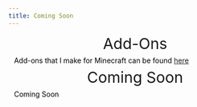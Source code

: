 ```yaml
---
title: Coming Soon
---
```


<div id="download-page" class="plainlinks download-page">
    <div id="dw-1" class="dw-section">
        <div class="download-header" style="text-align: center">
            <span style="font-size: 30px">Add-Ons</span>
        </div>
        <div style="margin: 0.5em 0.8em;">
            <span style="color: #000000">Add-ons that I make for Minecraft can be found <a href="./AddOn" target="_blank" title="Github">here</a></span>
        </div>
    </div>
     <div id="dw-2" class="dw-section">
        <div class="download-header" style="text-align: center">
            <span style="font-size: 30px">Coming Soon</span>
        </div>
        <div style="margin: 0.5em 0.8em;">
            <span style="color: #000000">Coming Soon</span>
        </div>
    </div>
</div>
